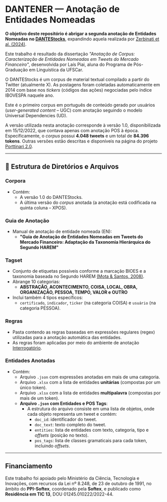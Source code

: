 # DANTENER — Anotação de Entidades Nomeadas

**O objetivo deste repositório é abrigar a segunda anotação de Entidades Nomeadas no [DANTEStocks](https://sol.sbc.org.br/index.php/stil/article/view/17813/17647)**, expandindo aquela realizada por [Zerbinati et al. (2024)](https://aclanthology.org/2024.propor-1.28/).

Este trabalho é resultado da dissertação *"Anotação de Corpus: Caracterização de Entidades Nomeadas em Tweets do Mercado Financeiro"*, desenvolvida por Laís Piai, aluna do Programa de Pós-Graduação em Linguística da UFSCar.

O DANTEStocks é um corpus de material textual compilado a partir do Twitter (atualmente X). As postagens foram coletadas automaticamente em 2014 com base nos *tickers* (códigos das ações) negociadas pelo índice IBOVESPA naquele ano.

Este é o primeiro corpus em português de conteúdo gerado por usuários (*user-generated content* – UGC) com anotação seguindo o modelo Universal Dependencies (UD).

A versão utilizada nesta anotação corresponde à versão 1.0, disponibilizada em 15/12/2022, que contava apenas com anotação POS à época. Especificamente, o *corpus* possui **4.048 tweets** e um total de **84.396 tokens**. Outras versões estão descritas e disponíveis na página do projeto [Porttinari 2.0](https://sites.google.com/icmc.usp.br/poetisa/porttinari-2-0).

---

## 📁 Estrutura de Diretórios e Arquivos

### **Corpora**
- Contém:
  - A versão 1.0 do DANTEStocks.
  - A última versão do *corpus* anotada (a anotação está codificada na quinta coluna – XPOS).

### **Guia de Anotação**
- Manual de anotação de entidade nomeada (EN):
  - **"Guia de Anotação de Entidades Nomeadas em Tweets do Mercado Financeiro: Adaptação da Taxonomia Hierárquica do Segundo HAREM"**

### **Tagset**
- Conjunto de etiquetas possíveis conforme a marcação BIOES e a taxonomia baseada no Segundo HAREM [(Mota & Santos, 2008)](https://www.linguateca.pt/LivroSegundoHAREM/).
- Abrange 10 categorias:
  - **ABSTRAÇÃO, ACONTECIMENTO, COISA, LOCAL, OBRA, ORGANIZAÇÃO, PESSOA, TEMPO, VALOR e OUTRO**
- Inclui também 4 tipos específicos:
  - `certificado`, `indicador`, `ticker` (na categoria COISA) e `usuário` (na categoria PESSOA).

### **Regras**
- Pasta contendo as regras baseadas em expressões regulares (regex) utilizadas para a anotação automática das entidades.
- As regras foram aplicadas por meio do ambiente de anotação [Interrogatório](https://github.com/alvelvis/Interrogat-rio).

### **Entidades Anotadas**
- Contém:
  - Arquivo `.json` com expressões anotadas em mais de uma categoria.
  - Arquivo `.xlsx` com a lista de entidades **unitárias** (compostas por um único token).
  - Arquivo `.xlsx` com a lista de entidades **multipalavra** (compostas por mais de um token).
  - **Arquivo `.json` com Entidades e POS Tags**:
    - A estrutura do arquivo consiste em uma lista de objetos, onde cada objeto representa um tweet e contém:
      - `doc_id`: identificador do tweet.
      - `doc_text`: texto completo do tweet.
      - `entities`: lista de entidades com texto, categoria, tipo e *offsets* (posição no texto).
      - `pos_tags`: lista de classes gramaticais para cada token, incluindo *offsets*.

---

## Financiamento

Este trabalho foi apoiado pelo Ministério da Ciência, Tecnologia e Inovações, com recursos da Lei nº 8.248, de 23 de outubro de 1991, no âmbito do **PPI-Softex**, coordenado pela **Softex**, e publicado como **Residência em TIC 13**, DOU 01245.010222/2022-44.

